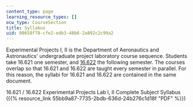 ```yaml
---
content_type: page
learning_resource_types: []
ocw_type: CourseSection
title: Syllabus
uid: 00658f78-cfe2-edb3-48b6-2a892c2c99a2
---
```


Experimental Projects I, II is the Department of Aeronautics and Astronautics' undergraduate project laboratory course sequence. Students take 16.621 one semester, and [16.622](/courses/16-622-experimental-projects-ii-fall-2003) the following semester. The courses overlap so that 16.621 and 16.622 are taught every semester in parallel. For this reason, the syllabi for 16.621 and 16.622 are contained in the same document.

16.621 / 16.622 Experimental Projects Lab I, II Complete Subject Syllabus ({{% resource_link 55bb9a87-7735-2bdb-636d-24b276c1d18f "PDF" %}})